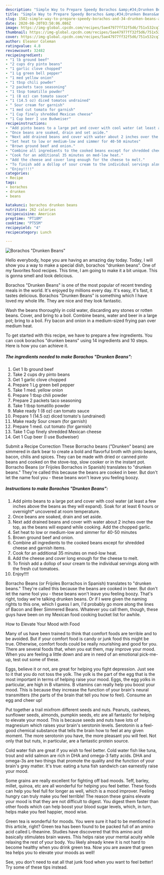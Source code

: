 ```yaml
---
description: "Simple Way to Prepare Speedy Borachos &amp;#34;Drunken Beans&amp;#34;"
title: "Simple Way to Prepare Speedy Borachos &amp;#34;Drunken Beans&amp;#34;"
slug: 1582-simple-way-to-prepare-speedy-borachos-and-34-drunken-beans-and-34
date: 2020-08-20T03:50:06.086Z
image: https://img-global.cpcdn.com/recipes/5ae47977ff32f5d6/751x532cq70/borachos-drunken-beans-recipe-main-photo.jpg
thumbnail: https://img-global.cpcdn.com/recipes/5ae47977ff32f5d6/751x532cq70/borachos-drunken-beans-recipe-main-photo.jpg
cover: https://img-global.cpcdn.com/recipes/5ae47977ff32f5d6/751x532cq70/borachos-drunken-beans-recipe-main-photo.jpg
author: Eleanor Coleman
ratingvalue: 4.8
reviewcount: 32482
recipeingredient:
- "1 lb ground beef"
- "2 cups dry pinto beans"
- "1 garlic clove chopped"
- "1 Lg green bell pepper"
- "1 med yellow onion"
- "1 tbsp chili powder"
- "2 packets taco seasoning"
- "1 tbsp tomatillo powder"
- "1 (8 oz) can tomato sauce"
- "1 (14.5 oz) diced tomatos undrained"
- " Sour cream for garnish"
- "1 med cut tomato for garnish"
- "1 Cup finely shredded Mexican cheese"
- "1 Cup beer I use Budweiser"
recipeinstructions:
- "Add pinto beans to a large pot and cover with cool water (at least a few inches above the beans as they will expand). Soak for at least 6 hours or overnight* uncovered at room temperature."
- "Once beans are soaked, drain and set aside."
- "Next add drained beans and cover with water about 2 inches over the top, as the beans will expand while cooking. Add the chopped garlic."
- "Set heat to low or medium-low and simmer for 40-50 minutes"
- "Brown ground beef and onion."
- "Combine all ingredients to the cooked beans except for shredded cheese and garnish items."
- "Cook for an additional 35 minutes on med-low heat."
- "Add the cheese and cover long enough for the cheese to melt."
- "To finish add a dollop of sour cream to the individual servings along with the fresh cut tomatoes."
- "Enjoy!!!!"
categories:
- Recipe
tags:
- borachos
- drunken
- beans

katakunci: borachos drunken beans 
nutrition: 262 calories
recipecuisine: American
preptime: "PT18M"
cooktime: "PT55M"
recipeyield: "4"
recipecategory: Lunch

---
```



![Borachos &#34;Drunken Beans&#34;](https://img-global.cpcdn.com/recipes/5ae47977ff32f5d6/751x532cq70/borachos-drunken-beans-recipe-main-photo.jpg)

Hello everybody, hope you are having an amazing day today. Today, I will show you a way to make a special dish, borachos &#34;drunken beans&#34;. One of my favorites food recipes. This time, I am going to make it a bit unique. This is gonna smell and look delicious.

Borachos &#34;Drunken Beans&#34; is one of the most popular of recent trending meals in the world. It's enjoyed by millions every day. It's easy, it's fast, it tastes delicious. Borachos &#34;Drunken Beans&#34; is something which I have loved my whole life. They are nice and they look fantastic.

Wash the beans thoroughly in cold water, discarding any stones or rotten beans. Cover, and bring to a boil. Combine beans, water and beer in a large pot; bring to a boil. Fry bacon and onion in a medium-sized frying pan over medium heat.


To get started with this recipe, we have to prepare a few ingredients. You can cook borachos &#34;drunken beans&#34; using 14 ingredients and 10 steps. Here is how you can achieve it.

<!--inarticleads1-->

##### The ingredients needed to make Borachos &#34;Drunken Beans&#34;:

1. Get 1 lb ground beef
1. Take 2 cups dry pinto beans
1. Get 1 garlic clove chopped
1. Prepare 1 Lg green bell pepper
1. Take 1 med. yellow onion
1. Prepare 1 tbsp chili powder
1. Prepare 2 packets taco seasoning
1. Take 1 tbsp tomatillo powder
1. Make ready 1 (8 oz) can tomato sauce
1. Prepare 1 (14.5 oz) diced tomato&#39;s (undrained)
1. Make ready  Sour cream (for garnish)
1. Prepare 1 med. cut tomato (for garnish)
1. Take 1 Cup finely shredded Mexican cheese
1. Get 1 Cup beer (I use Budweiser)


Submit a Recipe Correction These Borracho beans (&#34;Drunken&#34; beans) are simmered in dark bear to create a bold and flavorful broth with pinto beans, bacon, chilis and spices. They can be made with dried or canned pinto beans and cooked on the stove-top, slow cooker or in the instant pot. Borracho Beans (or Frijoles Borrachos in Spanish) translates to &#34;drunken beans.&#34; They&#39;re called this because the beans are cooked in beer. But don&#39;t let the name fool you - these beans won&#39;t leave you feeling boozy. 

<!--inarticleads2-->

##### Instructions to make Borachos &#34;Drunken Beans&#34;:

1. Add pinto beans to a large pot and cover with cool water (at least a few inches above the beans as they will expand). Soak for at least 6 hours or overnight* uncovered at room temperature.
1. Once beans are soaked, drain and set aside.
1. Next add drained beans and cover with water about 2 inches over the top, as the beans will expand while cooking. Add the chopped garlic.
1. Set heat to low or medium-low and simmer for 40-50 minutes
1. Brown ground beef and onion.
1. Combine all ingredients to the cooked beans except for shredded cheese and garnish items.
1. Cook for an additional 35 minutes on med-low heat.
1. Add the cheese and cover long enough for the cheese to melt.
1. To finish add a dollop of sour cream to the individual servings along with the fresh cut tomatoes.
1. Enjoy!!!!


Borracho Beans (or Frijoles Borrachos in Spanish) translates to &#34;drunken beans.&#34; They&#39;re called this because the beans are cooked in beer. But don&#39;t let the name fool you - these beans won&#39;t leave you feeling boozy. That&#39;s right, today we&#39;re talking drunken beans. Or if I were given the naming rights to this one, which I guess I am, I&#39;d probably go more along the lines of Bacon and Beer Simmered Beans. Whatever you call them, though, these guys have been on my Mexican food cooking bucket list for awhile. 

How to Elevate Your Mood with Food


Many of us have been trained to think that comfort foods are terrible and to be avoided. But if your comfort food is candy or junk food this might be true. Otherwise, comfort foods could be really nourishing and good for you. There are several foods that, when you eat them, may improve your mood. When you are feeling a little down and are in need of an emotional pick-me-up, test out some of these.

Eggs, believe it or not, are great for helping you fight depression. Just see to it that you do not toss the yolk. The yolk is the part of the egg that is the most important in terms of helping raise your mood. Eggs, the egg yolks in particular, are high in B vitamins. B vitamins can really help you boost your mood. This is because they increase the function of your brain's neural transmitters (the parts of the brain that tell you how to feel). Consume an egg and cheer up!

Put together a trail mixfrom different seeds and nuts. Peanuts, cashews, sunflower seeds, almonds, pumpkin seeds, etc are all fantastic for helping to elevate your mood. This is because seeds and nuts have lots of magnesium which raises your brain's serotonin levels. Serotonin is a feel-good chemical substance that tells the brain how to feel at any given moment. The more serotonin you have, the more pleasant you will feel. Not only that but nuts, in particular, are a fantastic protein source.

Cold water fish are great if you wish to feel better. Cold water fish like tuna, trout and wild salmon are rich in DHA and omega-3 fatty acids. DHA and omega-3s are two things that promote the quality and the function of your brain's grey matter. It's true: eating a tuna fish sandwich can earnestly raise your mood. 

Some grains are really excellent for fighting off bad moods. Teff, barley, millet, quinoa, etc are all wonderful for helping you feel better. These foods can help you feel full for longer as well, which is a mood improver. Feeling hungry can truly make you feel terrible! The reason these grains elevate your mood is that they are not difficult to digest. You digest them faster than other foods which can help boost your blood sugar levels, which, in turn, helps make you feel happier, mood wise.

Green tea is wonderful for moods. You were sure it had to be mentioned in this article, right? Green tea has been found to be packed full of an amino acid called L-theanine. Studies have discovered that this amino acid basically stimulates brain waves. This helps raise your mental acuity while relaxing the rest of your body. You likely already knew it is not hard to become healthy when you drink green tea. Now you are aware that green tea helps you to elevate your moods as well!

See, you don't need to eat all that junk food when you want to feel better! Try  some  of  these  tips  instead.

